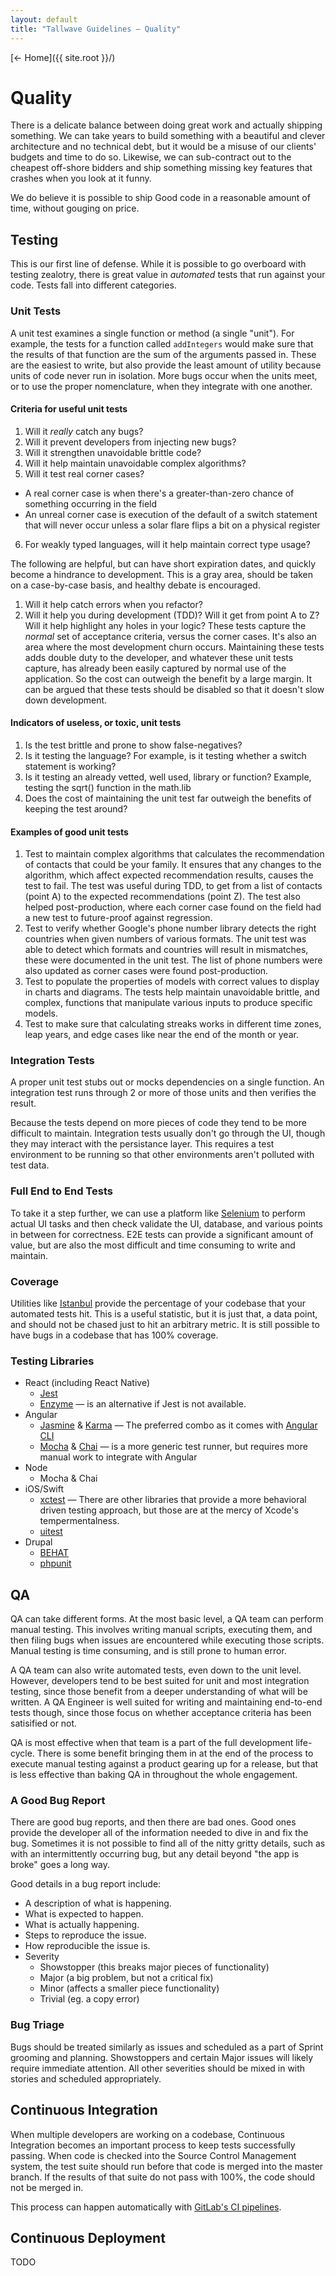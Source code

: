 ```yaml
---
layout: default
title: "Tallwave Guidelines — Quality"
---
```


[&larr; Home]({{ site.root }}/)

# Quality
There is a delicate balance between doing great work and actually shipping something. We can take years to build something with a beautiful and clever architecture and no technical debt, but it would be a misuse of our clients' budgets and time to do so. Likewise, we can sub-contract out to the cheapest off-shore bidders and ship something missing key features that crashes when you look at it funny.

We do believe it is possible to ship Good code in a reasonable amount of time, without gouging on price.

## Testing
This is our first line of defense. While it is possible to go overboard with testing zealotry, there is great value in _automated_ tests that run against your code. Tests fall into different categories.

### Unit Tests
A unit test examines a single function or method (a single "unit"). For example, the tests for a function called `addIntegers` would make sure that the results of that function are the sum of the arguments passed in. These are the easiest to write, but also provide the least amount of utility because units of code never run in isolation. More bugs occur when the units meet, or to use the proper nomenclature, when they integrate with one another.

#### Criteria for useful unit tests
1. Will it *really* catch any bugs?
2. Will it prevent developers from injecting new bugs?
3. Will it strengthen unavoidable brittle code?
4. Will it help maintain unavoidable complex algorithms?
5. Will it test real corner cases?
  - A real corner case is when there's a greater-than-zero chance of something occurring in the field
- An unreal corner case is execution of the default of a switch statement that will never occur unless a solar flare flips a bit on a physical register
6. For weakly typed languages, will it help maintain correct type usage?

The following are helpful, but can have short expiration dates, and quickly become a hindrance to development. This is a gray area, should be taken on a case-by-case basis, and healthy debate is encouraged.
1. Will it help catch errors when you refactor?
2. Will it help you during development (TDD)? Will it get from point A to Z? Will it help highlight any holes in your logic?
These tests capture the *normal* set of acceptance criteria, versus the corner cases. It's also an area where the most development churn occurs. Maintaining these tests adds double duty to the developer, and whatever these unit tests capture, has already been easily captured by normal use of the application. So the cost can outweigh the benefit by a large margin. It can be argued that these tests should be disabled so that it doesn't slow down development.

#### Indicators of useless, or toxic, unit tests
1. Is the test brittle and prone to show false-negatives?
2. Is it testing the language? For example, is it testing whether a switch statement is working?
3. Is it testing an already vetted, well used, library or function? Example, testing the sqrt() function in the math.lib
4. Does the cost of maintaining the unit test far outweigh the benefits of keeping the test around?

#### Examples of good unit tests
1. Test to maintain complex algorithms that calculates the recommendation of contacts that could be your family. It ensures that any changes to the algorithm, which affect expected recommendation results, causes the test to fail. The test was useful during TDD, to get from a list of contacts (point A) to the expected recommendations (point Z). The test also helped post-production, where each corner case found on the field had a new test to future-proof against regression.
2. Test to verify whether Google's phone number library detects the right countries when given numbers of various formats. The unit test was able to detect which formats and countries will result in mismatches, these were documented in the unit test. The list of phone numbers were also updated as corner cases were found post-production.
3. Test to populate the properties of models with correct values to display in charts and diagrams. The tests help maintain unavoidable brittle, and complex, functions that manipulate various inputs to produce specific models.
4. Test to make sure that calculating streaks works in different time zones, leap years, and edge cases like near the end of the month or year.

### Integration Tests
A proper unit test stubs out or mocks dependencies on a single function. An integration test runs through 2 or more of those units and then verifies the result.

Because the tests depend on more pieces of code they tend to be more difficult to maintain. Integration tests usually don't go through the UI, though they may interact with the persistance layer. This requires a test environment to be running so that other environments aren't polluted with test data.

### Full End to End Tests
To take it a step further, we can use a platform like [Selenium](http://www.seleniumhq.org) to perform actual UI tasks and then check validate the UI, database, and various points in between for correctness. E2E tests can provide a significant amount of value, but are also the most difficult and time consuming to write and maintain.

### Coverage
Utilities like [Istanbul](https://github.com/gotwarlost/istanbul) provide the percentage of your codebase that your automated tests hit. This is a useful statistic, but it is just that, a data point, and should not be chased just to hit an arbitrary metric. It is still possible to have bugs in a codebase that has 100% coverage.

### Testing Libraries
* React (including React Native)
	* [Jest](http://facebook.github.io/jest/)
	* [Enzyme](http://airbnb.io/enzyme/) — is an alternative if Jest is not available.
* Angular
	* [Jasmine](https://jasmine.github.io) & [Karma](https://karma-runner.github.io/1.0/index.html) — The preferred combo as it comes with [Angular CLI](https://cli.angular.io)
	* [Mocha](https://mochajs.org) & [Chai](http://chaijs.com) — is a more generic test runner, but requires more manual work to integrate with Angular
* Node
	* Mocha & Chai
* iOS/Swift
	* [xctest](https://developer.apple.com/documentation/xctest) — There are other libraries that provide a more behavioral driven testing approach, but those are at the mercy of Xcode's tempermentalness.
	* [uitest](https://developer.apple.com/library/content/documentation/DeveloperTools/Conceptual/testing_with_xcode/chapters/09-ui_testing.html)
* Drupal
	* [BEHAT](https://www.drupal.org/project/drupalextension)
	* [phpunit](https://phpunit.de)

## QA
QA can take different forms. At the most basic level, a QA team can perform manual testing. This involves writing manual scripts, executing them, and then filing bugs when issues are encountered while executing those scripts. Manual testing is time consuming, and is still prone to human error.

A QA team can also write automated tests, even down to the unit level. However, developers tend to be best suited for unit and most integration testing, since those benefit from a deeper understanding of what will be written. A QA Engineer is well suited for writing and maintaining end-to-end tests though, since those focus on whether acceptance criteria has been satisified or not.

QA is most effective when that team is a part of the full development life-cycle. There is some benefit bringing them in at the end of the process to execute manual testing against a product gearing up for a release, but that is less effective than baking QA in throughout the whole engagement. 

### A Good Bug Report
There are good bug reports, and then there are bad ones. Good ones provide the developer all of the information needed to dive in and fix the bug. Sometimes it is not possible to find all of the nitty gritty details, such as with an intermittently occurring bug, but any detail beyond "the app is broke" goes a long way.

Good details in a bug report include:

* A description of what is happening.
* What is expected to happen.
* What is actually happening.
* Steps to reproduce the issue.
* How reproducible the issue is.
* Severity
  * Showstopper (this breaks major pieces of functionality)
  * Major (a big problem, but not a critical fix)
  * Minor (affects a smaller piece functionality)
  * Trivial (eg. a copy error)

### Bug Triage
Bugs should be treated similarly as issues and scheduled as a part of Sprint grooming and planning. Showstoppers and certain Major issues will likely require immediate attention. All other severities should be mixed in with stories and scheduled appropriately.

## Continuous Integration
When multiple developers are working on a codebase, Continuous Integration becomes an important process to keep tests successfully passing. When code is checked into the Source Control Management system, the test suite should run before that code is merged into the master branch. If the results of that suite do not pass with 100%, the code should not be merged in.

This process can happen automatically with [GitLab's CI pipelines](https://docs.gitlab.com/ee/ci/).

## Continuous Deployment
TODO

